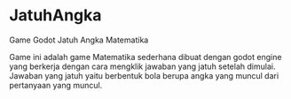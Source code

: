 # JatuhAngka
Game Godot Jatuh Angka Matematika

Game ini adalah game Matematika sederhana dibuat dengan godot engine yang berkerja dengan cara mengklik jawaban yang jatuh setelah dimulai. Jawaban yang jatuh yaitu berbentuk bola berupa angka yang muncul dari pertanyaan yang muncul.
